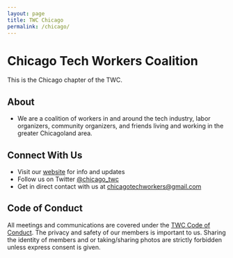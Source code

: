 ```yaml
---
layout: page
title: TWC Chicago
permalink: /chicago/
---
```

<style>h1, .main-wrapper h2, h3 {text-align: left; font-weight: bold;}</style>
# Chicago Tech Workers Coalition
This is the Chicago chapter of the TWC.

## About
- We are a coalition of workers in and around the tech industry, labor organizers, community organizers, and friends living and working in the greater Chicagoland area.

## Connect With Us
- Visit our [website](https://chicagotwc.org) for info and updates
- Follow us on Twitter [@chicago_twc](https://twitter.com/chicago_twc)
- Get in direct contact with us at [chicagotechworkers@gmail.com](mailto:chicagotechworkers@gmail.com)

## Code of Conduct
All meetings and communications are covered under the [TWC Code of Conduct](https://techworkerscoalition.org/community-guide/). The privacy and safety of our members is important to us. Sharing the identity of members and or taking/sharing photos are strictly forbidden unless express consent is given.
